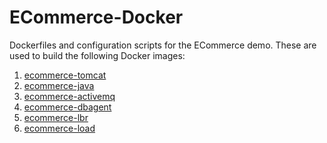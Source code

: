 ECommerce-Docker
================
Dockerfiles and configuration scripts for the ECommerce demo. 
These are used to build the following Docker images:

1. [ecommerce-tomcat](https://registry.hub.docker.com/u/appdynamics/ecommerce-tomcat/)
2. [ecommerce-java](https://registry.hub.docker.com/u/appdynamics/ecommerce-java/)
3. [ecommerce-activemq](https://registry.hub.docker.com/u/appdynamics/ecommerce-activemq/)
4. [ecommerce-dbagent](https://registry.hub.docker.com/u/appdynamics/ecommerce-dbagent/)
5. [ecommerce-lbr](https://registry.hub.docker.com/u/appdynamics/ecommerce-dbagent/)
6. [ecommerce-load](https://registry.hub.docker.com/u/appdynamics/ecommerce-load/)
